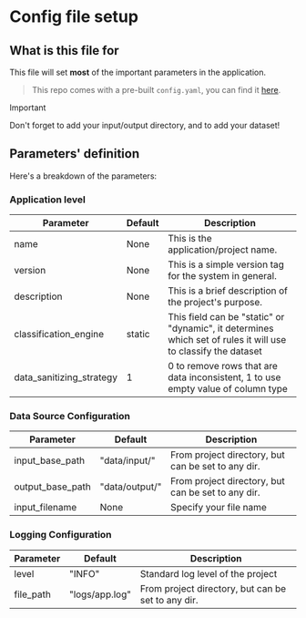 # Config file setup

## What is this file for

This file will set **most** of the important parameters in the application.

> This repo comes with a pre-built `config.yaml`,
> you can find it [here](../config.yaml).

> [!IMPORTANT]
> Don't forget to add your input/output directory, and to add your dataset!

## Parameters' definition

Here's a breakdown of the parameters:

### Application level

| Parameter                | Default | Description                                                                                                   |
|--------------------------|---------|---------------------------------------------------------------------------------------------------------------|
| name                     | None    | This is the application/project name.                                                                         |
| version                  | None    | This is a simple version tag for the system in general.                                                       |
| description              | None    | This is a brief description of the project's purpose.                                                         |
| classification_engine    | static  | This field can be "static" or "dynamic", it determines which set of rules it will use to classify the dataset |
| data_sanitizing_strategy | 1       | 0 to remove rows that are data inconsistent, 1 to use empty value of column type                              |

### Data Source Configuration

| Parameter        | Default        | Description                                        |
|------------------|----------------|----------------------------------------------------|
| input_base_path  | "data/input/"  | From project directory, but can be set to any dir. |
| output_base_path | "data/output/" | From project directory, but can be set to any dir. |
| input_filename   | None           | Specify your file name                             |

### Logging Configuration

| Parameter | Default        | Description                                        |
|-----------|----------------|----------------------------------------------------|
| level     | "INFO"         | Standard log level of the project                  |
| file_path | "logs/app.log" | From project directory, but can be set to any dir. |

